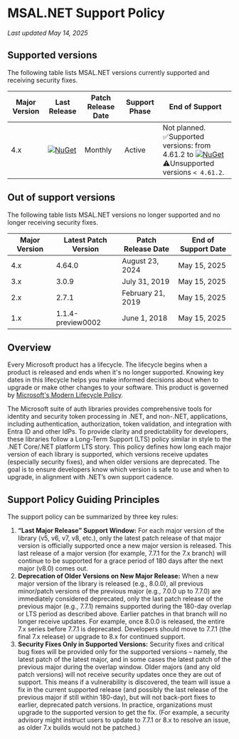 # MSAL.NET Support Policy

_Last updated May 14, 2025_

## Supported versions
The following table lists MSAL.NET versions currently supported and receiving security fixes.

| Major Version | Last Release | Patch Release Date  | Support Phase|End of Support |
| --------------|--------------|--------|------------|--------|
| 4.x           | [![NuGet](https://img.shields.io/nuget/v/microsoft.identity.client.svg?style=flat-square&label=nuget&colorB=00b200)](https://www.nuget.org/packages/Microsoft.Identity.Client/)   |Monthly| Active | Not planned.<br/>✅Supported versions: from 4.61.2 to [![NuGet](https://img.shields.io/nuget/v/microsoft.identity.client.svg?style=flat-square&label=nuget&colorB=00b200)](https://www.nuget.org/packages/Microsoft.Identity.Client/)<br/>⚠️Unsupported versions `< 4.61.2`.|

## Out of support versions
The following table lists MSAL.NET versions no longer supported and no longer receiving security fixes.

| Major Version | Latest Patch Version| Patch Release Date | End of Support Date|
| --------------|--------------|--------|--------|
| 4.x           |    4.64.0      | August 23, 2024        | May 15, 2025    |
| 3.x           |    3.0.9       | July 31, 2019          | May 15, 2025    |
| 2.x           |    2.7.1       | February 21, 2019      | May 15, 2025    |
| 1.x           |    1.1.4-preview0002      | June 1, 2018         | May 15, 2025   |

## Overview

Every Microsoft product has a lifecycle. The lifecycle begins when a product is released and ends when it's no longer supported. Knowing key dates in this lifecycle helps you make informed decisions about when to upgrade or make other changes to your software. This product is governed by [Microsoft's Modern Lifecycle Policy](https://learn.microsoft.com/en-us/lifecycle/policies/modern).

The Microsoft suite of auth libraries provides comprehensive tools for identity and security token processing in .NET, and non-.NET, applications, including authentication, authorization, token validation, and integration with Entra ID and other IdPs. To provide clarity and predictability for developers, these libraries follow a Long-Term Support (LTS) policy similar in style to the .NET Core/.NET platform LTS story. This policy defines how long each major version of each library is supported, which versions receive updates (especially security fixes), and when older versions are deprecated. The goal is to ensure developers know which version is safe to use and when to upgrade, in alignment with .NET’s own support cadence.

## Support Policy Guiding Principles
The support policy can be summarized by three key rules:
1. **“Last Major Release” Support Window:** For each major version of the library (v5, v6, v7, v8, etc.), only the latest patch release of that major version is officially supported once a new major version is released. This last release of a major version (for example, 7.7.1 for the 7.x branch) will continue to be supported for a grace period of 180 days after the next major (v8.0) comes out.
2. **Deprecation of Older Versions on New Major Release:** When a new major version of the library is released (e.g., 8.0.0), all previous minor/patch versions of the previous major (e.g., 7.0.0 up to 7.7.0) are immediately considered deprecated, only the last patch release of the previous major (e.g., 7.7.1) remains supported during the 180-day overlap or LTS period as described above. Earlier patches in that branch will no longer receive updates. For example, once 8.0.0 is released, the entire 7.x series before 7.7.1 is deprecated. Developers should move to 7.7.1 (the final 7.x release) or upgrade to 8.x for continued support.
3. **Security Fixes Only in Supported Versions:** Security fixes and critical bug fixes will be provided only for the supported versions – namely, the latest patch of the latest major, and in some cases the latest patch of the previous major during the overlap window. Older majors (and any old patch versions) will not receive security updates once they are out of support. This means if a vulnerability is discovered, the team will issue a fix in the current supported release (and possibly the last release of the previous major if still within 180-day), but will not back-port fixes to earlier, deprecated patch versions. In practice, organizations must upgrade to the supported version to get the fix. (For example, a security advisory might instruct users to update to 7.7.1 or 8.x to resolve an issue, as older 7.x builds would not be patched.)
